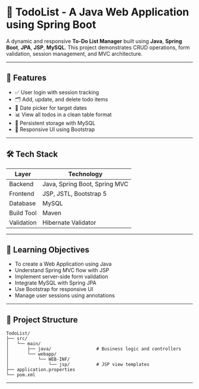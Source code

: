 # 📝 TodoList - A Java Web Application using Spring Boot

A dynamic and responsive **To-Do List Manager** built using **Java**, **Spring Boot**, **JPA**, **JSP**, **MySQL**. This project demonstrates CRUD operations, form validation, session management, and MVC architecture.

---

## 🚀 Features

- ✅ User login with session tracking
- 🗂️ Add, update, and delete todo items
- 📅 Date picker for target dates
- 📊 View all todos in a clean table format
- 💾 Persistent storage with MySQL
- 🎨 Responsive UI using Bootstrap

---

## 🛠️ Tech Stack

| Layer        | Technology                    |
|--------------|-------------------------------|
| Backend      | Java, Spring Boot, Spring MVC |
| Frontend     | JSP, JSTL, Bootstrap 5        |
| Database     | MySQL                         |
| Build Tool   | Maven                         |
| Validation   | Hibernate Validator           |

---

## 🧠 Learning Objectives

- To create a Web Application using Java
- Understand Spring MVC flow with JSP
- Implement server-side form validation
- Integrate MySQL with Spring JPA
- Use Bootstrap for responsive UI
- Manage user sessions using annotations

---

## 📁 Project Structure

```
TodoList/
├── src/
│   └── main/
│       ├── java/                 # Business logic and controllers
│       └── webapp/
│           └── WEB-INF/
│               └── jsp/          # JSP view templates
├── application.properties
└── pom.xml
```
---
